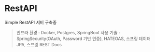 # RestAPI

Simple RestAPI 서버 구축중

> 인프라 환경 : Docker, Postgres, SpringBoot
사용 기술 : SpringSecurity(OAuth, Password 기반 인증), HATEOAS, 스프링 데이터 JPA, 스프링 REST Docs

